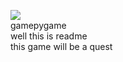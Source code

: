 
<img src="https://cdn.discordapp.com/attachments/970627606753988633/1078755764480516147/game_logo.png"/><br/>
gamepygame<br/>
well this is readme
<br/>this game will be a quest

